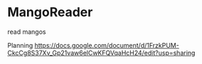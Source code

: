 # MangoReader
read mangos

Planning
https://docs.google.com/document/d/1FrzkPUM-CkcCg8S37Xv_Gp21vaw6elCwKFQVqaHcH24/edit?usp=sharing
